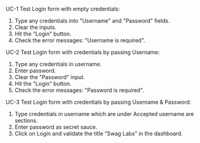 UC-1 Test Login form with empty credentials:
  1) Type any credentials into "Username" and "Password" fields.
  2) Clear the inputs.
  3) Hit the "Login" button.
  4) Check the error messages: "Username is required".

UC-2 Test Login form with credentials by passing Username:
  1) Type any credentials in username.
  2) Enter password.
  3) Clear the "Password" input.
  4) Hit the "Login" button.
  5) Check the error messages: "Password is required".

UC-3 Test Login form with credentials by passing Username & Password:
  1) Type credentials in username which are under Accepted username are sections.
  2) Enter password as secret sauce.
  3) Click on Login and validate the title “Swag Labs” in the dashboard.
